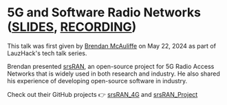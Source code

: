 # 5G and Software Radio Networks ([SLIDES](https://github.com/LauzHack/software-radio-5g-srsran/blob/main/SRS_LauzHack_Presentation.pdf), [RECORDING](https://youtu.be/v_94xYNNmpo))

This talk was first given by [Brendan McAuliffe](https://www.linkedin.com/in/bmcaulif/) on May 22, 2024 as part of LauzHack's tech talk series.

Brendan presented [srsRAN](https://www.srslte.com/), an open-source project for 5G Radio Access Networks that is widely used in both research and industry. He also shared his experience of developing open-source software in industry.

Check out their GitHub projects 👉 [srsRAN_4G](https://github.com/srsran/srsRAN_4G) and [srsRAN_Project](https://github.com/srsran/srsRAN_Project)
